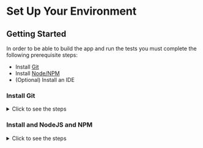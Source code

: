 # Set Up Your Environment

## Getting Started
In order to be able to build the app and run the tests you must complete the following prerequisite steps:
* Install [Git](#install-git)
* Install [Node/NPM](#install-and-nodejs-and-npm)
* (Optional) Install an IDE

### Install Git
<details>
<summary>Click to see the steps</summary>

[Git](https://git-scm.com/doc) is a version control system that lets you check out code from a repository,
work with that code on your own branch, and then merge that code with any changes that have been made by other developers.
Git is an essential tool for distributed development teams, and is a critical component of the continuous
integration/continuous development toolchain.

##### MacOSX:
1. Go to [https://git-scm.com/downloads](https://git-scm.com/downloads).
2. Under **Downloads**, click **Mac OS X**.
3. When the download completes, double-click the `.dmg` file open the installer package.
4. Double-click the installer package to begin the installation.
   > *Security Warning*
   >
   > You may see a warning message that the package can't be opened because it's not from a recognized developer.
   If this happens, go to System Preferences > Security and Privacy Settings, and click Open Anyway.
5. Click **Continue** for the installation, and enter your local password to authorize the installation.

##### Windows:
1. Go to [https://git-scm.com/downloads](https://git-scm.com/downloads)
2. Under **Downloads**, click on **Windows**.
3. When the dialog opens asking if you want to allow the app to make changes to your device, click Yes.
4. Follow the steps in the setup wizard to complete the installation. You should accept all the default settings.
</details>

### Install and NodeJS and NPM
<details>
<summary>Click to see the steps</summary>

You’ll need [Node.js](http://nodejs.org) installed.

- Install at least v14 or higher as this is the oldest active LTS version

> **NOTE:**\
> If you don't have Node installed, we recommend installing [NVM](https://github.com/creationix/nvm) to assist managing
> multiple active Node.js versions.

If you don't want to install NVM, but the plain version of NodeJS please follow the following steps:

#### MacOSX:
1. Go to [https://nodejs.org/en/download/](https://nodejs.org/en/download/).
2. Under **LTS**, click **Mac OS Installer X**.
3. When the download completes, double-click the `.pkg` file to open the installer
4. Follow the prompts to complete the installation.

#### Windows:
1. Go to [https://nodejs.org/en/download/](https://nodejs.org/en/download/).
2. Under **LTS**, click **Windows Installer**.
3. When the download completes, double-click the `.msi` file to open the installer
4. Follow the prompts to complete the installation.
</details>
